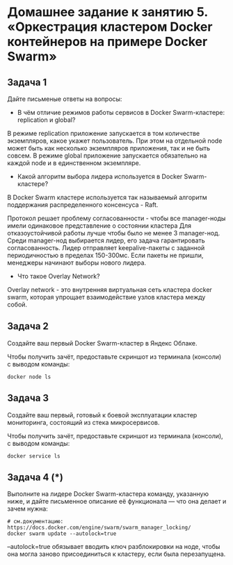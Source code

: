 # Домашнее задание к занятию 5. «Оркестрация кластером Docker контейнеров на примере Docker Swarm»

## Задача 1

Дайте письменые ответы на вопросы:

- В чём отличие режимов работы сервисов в Docker Swarm-кластере: replication и global?

В режиме replication приложение запускается в том количестве экземпляров, какое укажет пользователь.
При этом на отдельной node может быть как несколько экземпляров приложения, так и не быть совсем.
В режиме global приложение запускается обязательно на каждой node и в единственном экземпляре.

- Какой алгоритм выбора лидера используется в Docker Swarm-кластере?

В Docker Swarm кластере используется так называемый алгоритм поддержания распределенного консенсуса - Raft.

Протокол решает проблему согласованности - чтобы все manager-ноды имели одинаковое представление
о состоянии кластера
Для отказоустойчивой работы лучше чтобы было не менее 3 manager-нод.
Среди manager-нод выбирается лидер, его задача гарантировать согласованность.
Лидер отправляет keepalive-пакеты с заданной периодичностью в пределах 150-300мс.
Если пакеты не пришли, менеджеры начинают выборы нового лидера.

- Что такое Overlay Network?

Overlay network - это внутренняя виртуальная сеть кластера docker swarm, которая упрощает взаимодействие узлов кластера между собой.

## Задача 2

Создайте ваш первый Docker Swarm-кластер в Яндекс Облаке.

Чтобы получить зачёт, предоставьте скриншот из терминала (консоли) с выводом команды:
```
docker node ls
```

## Задача 3

Создайте ваш первый, готовый к боевой эксплуатации кластер мониторинга, состоящий из стека микросервисов.

Чтобы получить зачёт, предоставьте скриншот из терминала (консоли), с выводом команды:
```
docker service ls
```

## Задача 4 (*)

Выполните на лидере Docker Swarm-кластера команду, указанную ниже, и дайте письменное описание её функционала — что она делает и зачем нужна:
```
# см.документацию: https://docs.docker.com/engine/swarm/swarm_manager_locking/
docker swarm update --autolock=true
```
–autolock=true обязывает вводить ключ разблокировки на ноде, чтобы она могла заново присоединиться к кластеру,
если была перезапущена.



